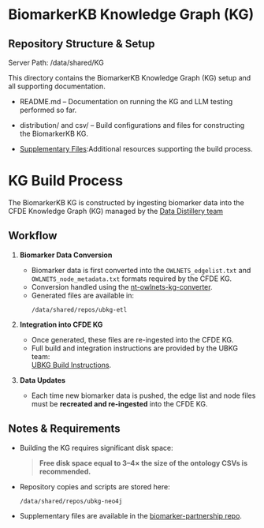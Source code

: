 # BiomarkerKB Knowledge Graph (KG)

## Repository Structure & Setup

Server Path: /data/shared/KG

This directory contains the BiomarkerKB Knowledge Graph (KG) setup and all supporting documentation.

- README.md – Documentation on running the KG and LLM testing performed so far.

- distribution/ and csv/ – Build configurations and files for constructing the BiomarkerKB KG.

- [Supplementary Files](https://github.com/clinical-biomarkers/biomarker-partnership/tree/main/supplementary_files):Additional resources supporting the build process.

# KG Build Process

The BiomarkerKB KG is constructed by ingesting biomarker data into the CFDE Knowledge Graph (KG) managed by the [Data Distillery team](https://ubkg.docs.xconsortia.org/basics/)

## Workflow

1. **Biomarker Data Conversion**
   - Biomarker data is first converted into the `OWLNETS_edgelist.txt` and `OWLNETS_node_metadata.txt` formats required by the CFDE KG.  
   - Conversion handled using the [nt-owlnets-kg-converter](https://github.com/clinical-biomarkers/nt-owlnets-kg-converter).  
   - Generated files are available in:  
     ```
     /data/shared/repos/ubkg-etl
     ```

2. **Integration into CFDE KG**
   - Once generated, these files are re-ingested into the CFDE KG.  
   - Full build and integration instructions are provided by the UBKG team:  
     [UBKG Build Instructions](https://github.com/x-atlas-consortia/ubkg-neo4j/blob/main/docs/BUILD_INSTRUCTIONS.md).  

3. **Data Updates**
   - Each time new biomarker data is pushed, the edge list and node files must be **recreated and re-ingested** into the CFDE KG.
  
## Notes & Requirements  

- Building the KG requires significant disk space:  
  > **Free disk space equal to 3–4× the size of the ontology CSVs is recommended.**

- Repository copies and scripts are stored here:
  ```
  /data/shared/repos/ubkg-neo4j
  ```
- Supplementary files are available in the [biomarker-partnership repo](https://github.com/clinical-biomarkers/biomarker-partnership/tree/main/supplementary_files).

